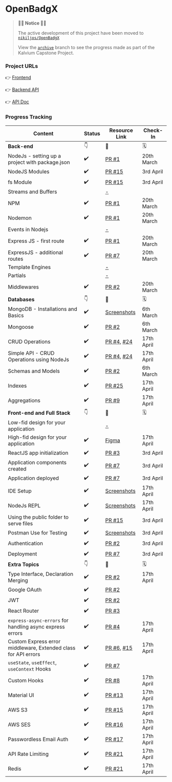 # OpenBadgX

> **🚧🚧 Notice 🚧🚧**
>
> The active development of this project have been moved to [`nikiljos/OpenBadgX`](https://github.com/nikiljos/OpenBadgX)
> 
> View the [`archive`](https://github.com/kalviumcommunity/openbadgx/tree/archive) branch to see the progress made as part of the Kalvium Capstone Project.  

### Project URLs
👉 [Frontend](https://openbadgx.netlify.app)  

👉 [Backend API](https://openbadgx-staging.up.railway.app/ping)  

👉 [API Doc](https://documenter.getpostman.com/view/16155851/2s93Jrw514)


### Progress Tracking
|Content|Status|Resource Link|Check-In|
|-----|-----|------|------|
|**Back-end**|👇|🔗|🗓️|
|NodeJs - setting up a project with package.json|✔️|[PR #1](https://github.com/kalviumcommunity/openbadgx/pull/1)|20th March|
|NodeJS Modules|✔️|[PR #15](https://github.com/kalviumcommunity/openbadgx/pull/15)|3rd April|
|fs Module|✔️|[PR #15](https://github.com/kalviumcommunity/openbadgx/pull/15)|3rd April|
|Streams and Buffers||[-](#)|
|NPM|✔️|[PR #1](https://github.com/kalviumcommunity/openbadgx/pull/1)|20th March|
|Nodemon|✔️|[PR #1](https://github.com/kalviumcommunity/openbadgx/pull/1)|20th March|
|Events in Nodejs||[-](#)|
|Express JS - first route|✔️|[PR #1](https://github.com/kalviumcommunity/openbadgx/pull/1)|20th March|
|ExpressJS - additional routes|✔️|[PR #7](https://github.com/kalviumcommunity/openbadgx/pull/7)|20th March|
|Template Engines||[-](#)|
|Partials||[-](#)|
|Middlewares|✔️|[PR #2](https://github.com/kalviumcommunity/openbadgx/pull/2)|20th March|
|**Databases**|👇|🔗|🗓️|
|MongoDB - Installations and Basics|✔️|[Screenshots](https://drive.google.com/drive/u/0/folders/1cYWrXWQUlxO85u704mKppvoHq-VVdLbV)|6th March|
|Mongoose|✔️|[PR #2](https://github.com/kalviumcommunity/openbadgx/pull/2)|6th March|
|CRUD Operations|✔️|[PR #4](https://github.com/kalviumcommunity/openbadgx/pull/4), [#24](https://github.com/kalviumcommunity/openbadgx/pull/24)|17th April|
|Simple API - CRUD Operations using NodeJs|✔️|[PR #4](https://github.com/kalviumcommunity/openbadgx/pull/4), [#24](https://github.com/kalviumcommunity/openbadgx/pull/24)|17th April|
|Schemas and Models|✔️|[PR #2](https://github.com/kalviumcommunity/openbadgx/pull/2)|6th March|
|Indexes|✔️|[PR #25](https://github.com/kalviumcommunity/openbadgx/pull/25)|17th April|
|Aggregations|✔️|[PR #9](https://github.com/kalviumcommunity/openbadgx/pull/9)|17th April|
|**Front-end and Full Stack**|👇|🔗|🗓️|
|Low-fid design for your application||[-](#)|
|High-fid design for your application|✔️|[Figma](https://www.figma.com/file/mcZM2Huafen6XHR6K5VNFj/OpenBadgX)|17th April|
|ReactJS app initialization|✔️|[PR #3](https://github.com/kalviumcommunity/openbadgx/pull/3)|3rd April|
|Application components created|✔️|[PR #7](https://github.com/kalviumcommunity/openbadgx/pull/7)|3rd April|
|Application deployed|✔️|[PR #7](https://github.com/kalviumcommunity/openbadgx/pull/7)|3rd April|
|IDE Setup|✔️|[Screenshots](https://drive.google.com/drive/u/0/folders/1YmTkldijAOL4Ud4fXhDXhL1tDXxeypmZ)|17th April|
|NodeJs REPL|✔️|[Screenshots](https://drive.google.com/drive/folders/1cHErBwimXXWMiwhadg4yz2noo6UMw_nv)|17th April|
|Using the public folder to serve files|✔️|[PR #15](https://github.com/kalviumcommunity/openbadgx/pull/15)|3rd April|
|Postman Use for Testing|✔️|[Screenshots](https://drive.google.com/drive/u/0/folders/13uE0Cd6R2MFbk2D8W8dvTnb7pqzqAPLt)|3rd April|
|Authentication|✔️|[PR #2](https://github.com/kalviumcommunity/openbadgx/pull/2)|3rd April|
|Deployment|✔️|[PR #7](https://github.com/kalviumcommunity/openbadgx/pull/7)|3rd April|
|**Extra Topics**|👇|🔗|🗓️|
|Type Interface, Declaration Merging|✔️|[PR #2](https://github.com/kalviumcommunity/openbadgx/pull/2)|17th April|
|Google OAuth|✔️|[PR #2](https://github.com/kalviumcommunity/openbadgx/pull/2)|
|JWT|✔️|[PR #2](https://github.com/kalviumcommunity/openbadgx/pull/2)|
|React Router|✔️|[PR #3](https://github.com/kalviumcommunity/openbadgx/pull/3)|
|`express-async-errors` for handling async express errors|✔️|[PR #4](https://github.com/kalviumcommunity/openbadgx/pull/4)|17th April|
|Custom Express error middleware, Extended class for API errors|✔️|[PR #6](https://github.com/kalviumcommunity/openbadgx/pull/6), [#15](https://github.com/kalviumcommunity/openbadgx/pull/15)|17th April|
|`useState`, `useEffect`, `useContext` Hooks|✔️|[PR #7](https://github.com/kalviumcommunity/openbadgx/pull/7)|
|Custom Hooks|✔️|[PR #8](https://github.com/kalviumcommunity/openbadgx/pull/8)|17th April|
|Material UI|✔️|[PR #13](https://github.com/kalviumcommunity/openbadgx/pull/13)|17th April|
|AWS S3|✔️|[PR #15](https://github.com/kalviumcommunity/openbadgx/pull/15)|17th April|
|AWS SES|✔️|[PR #16](https://github.com/kalviumcommunity/openbadgx/pull/16)|17th April|
|Passwordless Email Auth|✔️|[PR #17](https://github.com/kalviumcommunity/openbadgx/pull/17)|17th April|
|API Rate Limiting|✔️|[PR #21](https://github.com/kalviumcommunity/openbadgx/pull/21)|17th April|
|Redis|✔️|[PR #21](https://github.com/kalviumcommunity/openbadgx/pull/21)|17th April|

